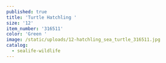 ```yaml
---
published: true
title: 'Turtle Hatchling '
size: '12'
item_number: '316511'
color: 'Green '
image: /static/uploads/12-hatchling_sea_turtle_316511.jpg
catalog:
  - sealife-wildlife
---
```



